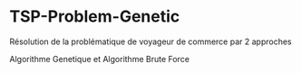 # TSP-Problem-Genetic
Résolution de la problématique de voyageur de commerce par 2 approches 

Algorithme Genetique et Algorithme Brute Force

